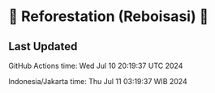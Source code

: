 
# 🌳 Reforestation (Reboisasi) 🌲

## Last Updated

GitHub Actions time: Wed Jul 10 20:19:37 UTC 2024

Indonesia/Jakarta time: Thu Jul 11 03:19:37 WIB 2024
